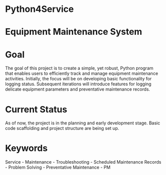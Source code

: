 # Python4Service
# Equipment Maintenance System

# Goal
The goal of this project is to create a simple, yet robust, Python program that enables users to efficiently track and manage equipment maintenance activities. Initially, the focus will be on developing basic functionality for logging status. Subsequent iterations will introduce features for logging delicate equipment parameters and preventative maintenance records.

# Current Status
As of now, the project is in the planning and early development stage. Basic code scaffolding and project structure are being set up.


# Keywords
Service - Maintenance - Troubleshooting - Scheduled Maintenance Records - Problem Solving - Preventative Maintenance - PM
